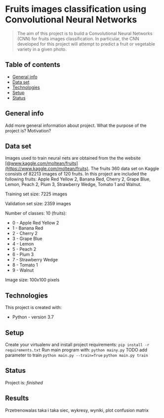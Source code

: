 # Fruits images classification using Convolutional Neural Networks
> The aim of this project is to build a Convolutional Neural Networks (CNN) for fruits images classification. In 
> particular, the CNN developed for this project will attempt to predict a fruit or vegetable variety in a given photo.

## Table of contents
* [General info](#general-info)
* [Data set](#data-set)
* [Technologies](#technologies)
* [Setup](#setup)
* [Status](#status)

## General info
Add more general information about project. What the purpose of the project is? Motivation?

## Data set
Images used to train neural nets are obtained from the the website [@www.kaggle.com/moltean/fruits](https://www.kaggle.com/moltean/fruits).
The fruits 360 data set on Kaggle consists of 82213 images of 120 fruits. In this project are included the following 
fruits: Apple Red Yellow 2, Banana Red, Cherry 2, Grape Blue, Lemon, Peach 2, Plum 3, Strawberry Wedge, Tomato 1 and 
Walnut.

Training set size: 7225 images

Validation set size: 2359 images

Number of classes: 10 (fruits):
* 0 - Apple Red Yellow 2
* 1 - Banana Red
* 2 - Cherry 2
* 3 - Grape Blue
* 4 - Lemon
* 5 - Peach 2
* 6 - Plum 3
* 7 - Strawberry Wedge
* 8 - Tomato 1
* 9 - Walnut

Image size: 100x100 pixels

## Technologies
This project is created with:
* Python - version 3.7

## Setup
Create your virtualenv and install project requirements:
`pip install -r requirements.txt`
Run main program with:
`python mainy.py`
TODO add parameter to train
`python main.py --train=True`
`python main.py train`

## Status
Project is: _finished_

## Results
Przetrenowalas taka i taka siec, wykresy, wyniki, plot confusion matrix
